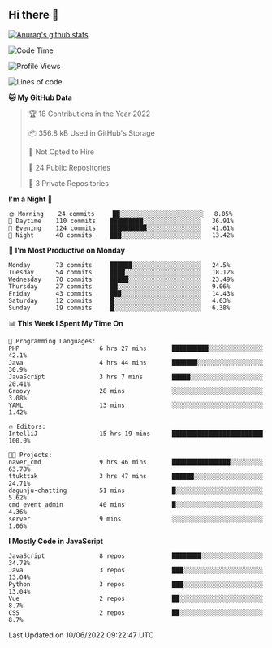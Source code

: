 ## Hi there 👋

[![Anurag's github stats](https://github-readme-stats.vercel.app/api?username=Songwonseok)](https://github.com/anuraghazra/github-readme-stats)



<!--START_SECTION:waka-->
![Code Time](http://img.shields.io/badge/Code%20Time-1%2C539%20hrs%2045%20mins-blue)

![Profile Views](http://img.shields.io/badge/Profile%20Views-0-blue)

![Lines of code](https://img.shields.io/badge/From%20Hello%20World%20I%27ve%20Written-3%20Million%20lines%20of%20code-blue)

**🐱 My GitHub Data** 

> 🏆 18 Contributions in the Year 2022
 > 
> 📦 356.8 kB Used in GitHub's Storage 
 > 
> 🚫 Not Opted to Hire
 > 
> 📜 24 Public Repositories 
 > 
> 🔑 3 Private Repositories  
 > 
**I'm a Night 🦉** 

```text
🌞 Morning    24 commits     ██░░░░░░░░░░░░░░░░░░░░░░░   8.05% 
🌆 Daytime    110 commits    █████████░░░░░░░░░░░░░░░░   36.91% 
🌃 Evening    124 commits    ██████████░░░░░░░░░░░░░░░   41.61% 
🌙 Night      40 commits     ███░░░░░░░░░░░░░░░░░░░░░░   13.42%

```
📅 **I'm Most Productive on Monday** 

```text
Monday       73 commits     ██████░░░░░░░░░░░░░░░░░░░   24.5% 
Tuesday      54 commits     ████░░░░░░░░░░░░░░░░░░░░░   18.12% 
Wednesday    70 commits     █████░░░░░░░░░░░░░░░░░░░░   23.49% 
Thursday     27 commits     ██░░░░░░░░░░░░░░░░░░░░░░░   9.06% 
Friday       43 commits     ███░░░░░░░░░░░░░░░░░░░░░░   14.43% 
Saturday     12 commits     █░░░░░░░░░░░░░░░░░░░░░░░░   4.03% 
Sunday       19 commits     █░░░░░░░░░░░░░░░░░░░░░░░░   6.38%

```


📊 **This Week I Spent My Time On** 

```text
💬 Programming Languages: 
PHP                      6 hrs 27 mins       ██████████░░░░░░░░░░░░░░░   42.1% 
Java                     4 hrs 44 mins       ███████░░░░░░░░░░░░░░░░░░   30.9% 
JavaScript               3 hrs 7 mins        █████░░░░░░░░░░░░░░░░░░░░   20.41% 
Groovy                   28 mins             ░░░░░░░░░░░░░░░░░░░░░░░░░   3.08% 
YAML                     13 mins             ░░░░░░░░░░░░░░░░░░░░░░░░░   1.42%

🔥 Editors: 
IntelliJ                 15 hrs 19 mins      █████████████████████████   100.0%

🐱‍💻 Projects: 
naver_cmd                9 hrs 46 mins       ████████████████░░░░░░░░░   63.78% 
ttukttak                 3 hrs 47 mins       ██████░░░░░░░░░░░░░░░░░░░   24.71% 
dagunju-chatting         51 mins             █░░░░░░░░░░░░░░░░░░░░░░░░   5.62% 
cmd_event_admin          40 mins             █░░░░░░░░░░░░░░░░░░░░░░░░   4.36% 
server                   9 mins              ░░░░░░░░░░░░░░░░░░░░░░░░░   1.06%

```

**I Mostly Code in JavaScript** 

```text
JavaScript               8 repos             ████████░░░░░░░░░░░░░░░░░   34.78% 
Java                     3 repos             ███░░░░░░░░░░░░░░░░░░░░░░   13.04% 
Python                   3 repos             ███░░░░░░░░░░░░░░░░░░░░░░   13.04% 
Vue                      2 repos             ██░░░░░░░░░░░░░░░░░░░░░░░   8.7% 
CSS                      2 repos             ██░░░░░░░░░░░░░░░░░░░░░░░   8.7%

```



 Last Updated on 10/06/2022 09:22:47 UTC
<!--END_SECTION:waka-->
